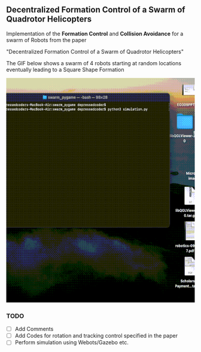 ## Decentralized Formation Control of a Swarm of Quadrotor Helicopters

Implementation of the **Formation Control** and **Collision Avoidance** for a swarm of Robots from the paper  

"Decentralized Formation Control of a Swarm of Quadrotor Helicopters"

The GIF below shows a swarm of 4 robots starting at random locations eventually leading to a Square Shape Formation

<img src="https://github.com/JACOBIN-SCTCS/Robot_Swarm_Formation_Control/blob/main/simulation.gif" width="600" height="600"/>

### TODO
- [ ]  Add Comments 
- [ ]  Add Codes for rotation and tracking control specified in the paper
- [ ]  Perform simulation using Webots/Gazebo etc.
